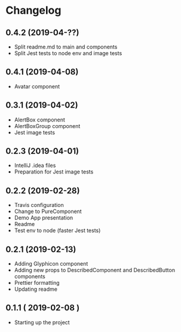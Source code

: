 # Changelog

## 0.4.2 (2019-04-??)

- Split readme.md to main and components
- Split Jest tests to node env and image tests

## 0.4.1 (2019-04-08)

- Avatar component

## 0.3.1 (2019-04-02)

- AlertBox component
- AlertBoxGroup component
- Jest image tests

## 0.2.3 (2019-04-01)

- IntelliJ .idea files
- Preparation for Jest image tests

## 0.2.2 (2019-02-28)

- Travis configuration
- Change to PureComponent
- Demo App presentation
- Readme
- Test env to node (faster Jest tests)

## 0.2.1 (2019-02-13)

- Adding Glyphicon component
- Adding new props to DescribedComponent and DescribedButton components
- Prettier formatting
- Updating readme

## 0.1.1 ( 2019-02-08 )

- Starting up the project
